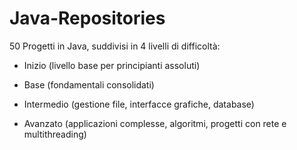 # Java-Repositories
50 Progetti in Java, suddivisi in 4 livelli di difficoltà:

- Inizio (livello base per principianti assoluti)

- Base (fondamentali consolidati)

- Intermedio (gestione file, interfacce grafiche, database)

- Avanzato (applicazioni complesse, algoritmi, progetti con rete e multithreading)
